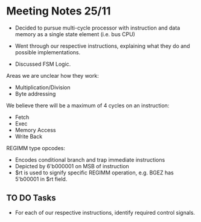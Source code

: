 # Meeting Notes 25/11

- Decided to pursue multi-cycle processor with instruction and data memory as a single state element (i.e. bus CPU)

- Went through our respective instructions, explaining what they do and possible implementations.

- Discussed FSM Logic. 

Areas we are unclear how they work:
- Multiplication/Division 
- Byte addressing

We believe there will be a maximum of 4 cycles on an instruction:
- Fetch 
- Exec
- Memory Access
- Write Back

REGIMM type opcodes:
- Encodes conditional branch and trap immediate instructions
- Depicted by 6'b000001 on MSB of instruction
- $rt is used to signify specific REGIMM operation, e.g. BGEZ has 5'b00001 in $rt field.

## TO DO Tasks
- For each of our respective instructions, identify required control signals. 


